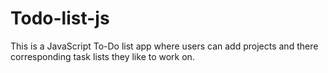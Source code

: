 # Todo-list-js
This is a JavaScript To-Do list app where users can add projects and there corresponding task lists they like to work on.
